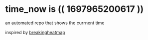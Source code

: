 # time_now is (( 1697965200617 ))

an automated repo that shows the currnent time

inspired by [breakingheatmap](https://github.com/breakingheatmap/breakingheatmap)